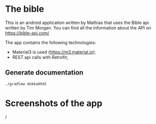 # The bible
This is an android application written by Mathias that uses the Bible api written by Tim Morgan.
You can find all the information about the API on https://bible-api.com/

The app contains the following technologies:
- Material3 is used (https://m3.material.io);
- REST api calls with Retrofit;

## Generate documentation
```shell
./gradlew dokkaHtml
```
# Screenshots of the app
/